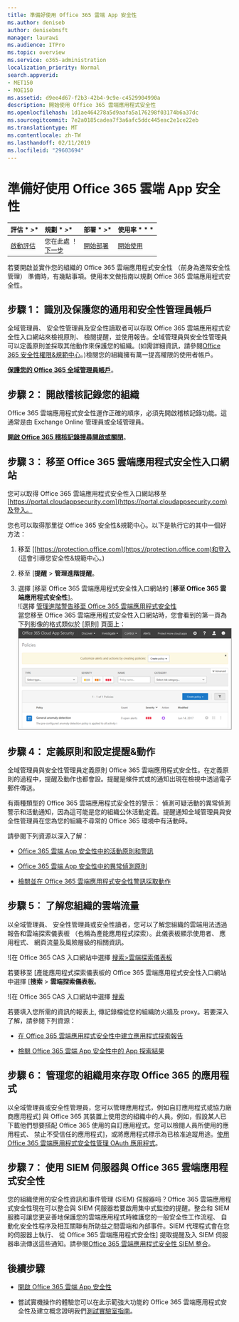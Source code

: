 ```yaml
---
title: 準備好使用 Office 365 雲端 App 安全性
ms.author: deniseb
author: denisebmsft
manager: laurawi
ms.audience: ITPro
ms.topic: overview
ms.service: o365-administration
localization_priority: Normal
search.appverid:
- MET150
- MOE150
ms.assetid: d9ee4d67-f2b3-42b4-9c9e-c4529904990a
description: 開始使用 Office 365 雲端應用程式安全性
ms.openlocfilehash: 1d1ae464278a5d9aafa5a176298f03174b6a37dc
ms.sourcegitcommit: 7e2a0185cadea7f3a6afc5ddc445eac2e1ce22eb
ms.translationtype: MT
ms.contentlocale: zh-TW
ms.lasthandoff: 02/11/2019
ms.locfileid: "29603694"
---
```

# <a name="get-ready-for-office-365-cloud-app-security"></a>準備好使用 Office 365 雲端 App 安全性
  
|評估 * *\>**|規劃 * *\>**|部署 * *\>**|使用率 * * *|
|:-----|:-----|:-----|:-----|
|[啟動評估](office-365-cas-overview.md) <br/> |您在此處 ！  <br/> [下一步](turn-on-office-365-cas.md) <br/> |[開始部署](turn-on-office-365-cas.md) <br/> |[開始使用](utilization-activities-for-ocas.md) <br/> |
   
若要開啟並實作您的組織的 Office 365 雲端應用程式安全性 （前身為進階安全性管理） 準備時，有幾點事項。使用本文做指南以規劃 Office 365 雲端應用程式安全性。
    
## <a name="step-1-identify-and-protect-your-global-and-security-administrator-accounts"></a>步驟 1： 識別及保護您的通用和安全性管理員帳戶

全域管理員、 安全性管理員及安全性讀取者可以存取 Office 365 雲端應用程式安全性入口網站來檢視原則、 檢閱提醒，並使用報告。全域管理員與安全性管理員可以定義原則並採取其他動作來保護您的組織。(如需詳細資訊，請參閱[Office 365 安全性權限&amp;規範中心](permissions-in-the-security-and-compliance-center.md)。)檢閱您的組織擁有萬一提高權限的使用者帳戶。 
  
 **[保護您的 Office 365 全域管理員帳戶](https://docs.microsoft.com/office365/enterprise/protect-your-global-administrator-accounts)**。 
  
## <a name="step-2-turn-on-audit-logging-for-your-organization"></a>步驟 2： 開啟稽核記錄您的組織

Office 365 雲端應用程式安全性運作正確的順序，必須先開啟稽核記錄功能。這通常是由 Exchange Online 管理員或全域管理員。
  
 **[開啟 Office 365 稽核記錄搜尋開啟或關閉](turn-audit-log-search-on-or-off.md)**。 
  
## <a name="step-3-go-to-the-office-365-cloud-app-security-portal"></a>步驟 3： 移至 Office 365 雲端應用程式安全性入口網站

您可以取得 Office 365 雲端應用程式安全性入口網站移至[https://portal.cloudappsecurity.com](https://portal.cloudappsecurity.com)及登入。 

您也可以取得那里從 Office 365 安全性&amp;規範中心。以下是執行它的其中一個好方法：

1. 移至 [[https://protection.office.com](https://protection.office.com)和登入 (這會引導您安全性&amp;規範中心。)
    
2. 移至 [**提醒** \> **管理進階提醒**。
    
3. 選擇 [移至 Office 365 雲端應用程式安全性入口網站的 [**移至 Office 365 雲端應用程式安全性**]。<br> ![選擇 [管理進階警告移至 Office 365 雲端應用程式安全性](media/958632d4-03e3-4ade-8e22-d5509db6fca7.png)<br>當您移至 Office 365 雲端應用程式安全性入口網站時，您會看到的第一頁為下列影像的格式類似於 [原則] 頁面上：<br>![當您移至 Office 365 雲端應用程式安全性入口網站時，啟動 [原則] 頁面上](media/5cb8833c-4e08-438c-bab3-91b5106f6f3f.png)<br>
  
## <a name="step-4-define-policies-and-set-up-alerts-amp-actions"></a>步驟 4： 定義原則和設定提醒&amp;動作

全域管理員與安全性管理員定義原則 Office 365 雲端應用程式安全性。在定義原則的過程中，提醒及動作也都會設。提醒是條件式或的通知出現在檢視中透過電子郵件傳送。 
  
有兩種類型的 Office 365 雲端應用程式安全性的警示： 偵測可疑活動的異常偵測警示和活動通知，因為這可能是您的組織公休活動定義。提醒通知全域管理員與安全性管理員在您為您的組織不尋常的 Office 365 環境中有活動時。
  
請參閱下列資源以深入了解：
  
- [Office 365 雲端 App 安全性中的活動原則和警訊](activity-policies-and-alerts.md)
    
- [Office 365 雲端 App 安全性中的異常偵測原則](anomaly-detection-policies-in-ocas.md)
    
- [檢閱並在 Office 365 雲端應用程式安全性警訊採取動作](review-office-365-cas-alerts.md)
    
## <a name="step-5-learn-about-your-organizations-cloud-usage"></a>步驟 5︰ 了解您組織的雲端流量

以全域管理員、 安全性管理員或安全性讀者，您可以了解您組織的雲端用法透過報告和雲端探索儀表板 （也稱為產能應用程式探索）。此儀表板顯示使用者、 應用程式、 網頁流量及風險層級的相關資訊。
  
![在 Office 365 CAS 入口網站中選擇 [搜索\>雲端探索儀表板](media/61269290-fd82-4d4b-8045-aea1ebc82287.png)
  
若要移至 [產能應用程式探索儀表板的 Office 365 雲端應用程式安全性入口網站中選擇 [**搜索** \> **雲端探索儀表板**。
  
![在 Office 365 CAS 入口網站中選擇 [搜索](media/73b5299f-94b5-49dd-a00f-154d188eb2c5.png)
  
若要填入您所需的資訊的報表上, 傳記錄檔從您的組織防火牆及 proxy。若要深入了解，請參閱下列資源：
  
- [在 Office 365 雲端應用程式安全性中建立應用程式探索報告](create-app-discovery-reports-in-ocas.md)
    
- [檢閱 Office 365 雲端 App 安全性中的 App 探索結果](review-app-discovery-findings-in-ocas.md)
    
## <a name="step-6-manage-apps-that-your-organization-is-using-to-access-office-365"></a>步驟 6： 管理您的組織用來存取 Office 365 的應用程式

以全域管理員或安全性管理員，您可以管理應用程式，例如自訂應用程式或協力廠商應用程式] 與 Office 365 其裝置上使用您的組織中的人員。例如，假設某人已下載他們想要搭配 Office 365 使用的自訂應用程式。您可以檢閱人員所使用的應用程式、 禁止不受信任的應用程式]，或將應用程式標示為已核准追蹤用途。[使用 Office 365 雲端應用程式安全性管理 OAuth 應用程式](manage-app-permissions-in-ocas.md)。
  
## <a name="step-7-use-your-siem-server-with-office-365-cloud-app-security"></a>步驟 7： 使用 SIEM 伺服器與 Office 365 雲端應用程式安全性

您的組織使用的安全性資訊和事件管理 (SIEM) 伺服器吗？Office 365 雲端應用程式安全性現在可以整合與 SIEM 伺服器若要啟用集中式監控的提醒。整合和 SIEM 服務可讓您更妥善地保護您的雲端應用程式時維護您的一般安全性工作流程、 自動化安全性程序及相互關聯有所助益之間雲端和內部事件。SIEM 代理程式會在您的伺服器上執行、 從 Office 365 雲端應用程式安全性] 提取提醒及入 SIEM 伺服器串流傳送這些通知。請參閱[Office 365 雲端應用程式安全性 SIEM 整合](integrate-your-siem-server-with-office-365-cas.md)。
  
## <a name="next-steps"></a>後續步驟

- [開啟 Office 365 雲端 App 安全性](turn-on-office-365-cas.md)
    
- 嘗試實機操作的體驗您可以在此示範強大功能的 Office 365 雲端應用程式安全性及建立概念證明我們[測試實驗室指南](https://docs.microsoft.com/office365/enterprise/cloud-app-security-for-your-office-365-dev-test-environment)。 
    

